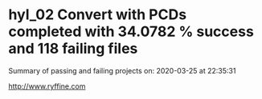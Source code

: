 # hyl_02 Convert with PCDs completed with 34.0782 % success and 118 failing files

Summary of passing and failing projects on: 2020-03-25 at 22:35:31

http://www.ryffine.com
